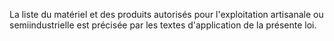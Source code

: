La liste du matériel et des produits autorisés pour
l'exploitation artisanale ou semiindustrielle est précisée par les
textes d'application de la présente loi.